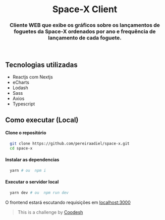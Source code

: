 <h1 align="center">Space-X Client</h1>
<h3 align="center">Cliente WEB que exibe os gráficos sobre os lançamentos de foguetes da Space-X ordenados por ano e frequência de lançamento de cada foguete.</h3>

<br/>

<h2>Tecnologias utilizadas</h2>

- Reactjs com Nextjs
- eCharts
- Lodash
- Sass
- Axios
- Typescript

<h2>Como executar (Local)</h2>

<h4>Clone o repositório</h4>

```sh
  git clone https://github.com/pereiraadiel/space-x.git
  cd space-x
```

<h4>Instalar as dependencias</h4>

```sh
  yarn # ou  npm i
```

<h4>Executar o servidor local</h4>

```sh
  yarn dev # ou  npm run dev
```

O frontend estará escutando requisições em [localhost:3000](http://localhost:3000)
<br/>

> This is a challenge by [Coodesh](https://coodesh.com)
